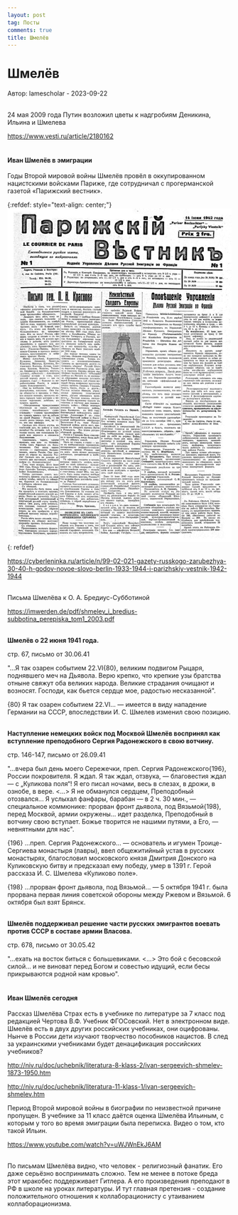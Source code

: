 ```yaml
---
layout: post
tag: Посты
comments: true
title: Шмелёв
---
```


# Шмелёв

Автор: lamescholar - 2023-09-22
<br><br>

24 мая 2009 года Путин возложил цветы к надгробиям Деникина, Ильина и Шмелева

<https://www.vesti.ru/article/2180162>
<br><br>

#### Иван Шмелёв в эмиграции

Годы Второй мировой войны Шмелёв провёл в оккупированном нацистскими войсками Париже, где сотрудничал с прогерманской газетой «Парижский вестник».

{:refdef: style="text-align: center;"}
[![Вестник](/images/le-courrier-de-paris.jpg)](https://vtoraya-literatura.com/razdel_2099_str_1.html)
{: refdef}

<https://cyberleninka.ru/article/n/99-02-021-gazety-russkogo-zarubezhya-30-40-h-godov-novoe-slovo-berlin-1933-1944-i-parizhskiy-vestnik-1942-1944>
<br><br>

Письма Шмелёва к О. А. Бредиус-Субботиной

<https://imwerden.de/pdf/shmelev_i_bredius-subbotina_perepiska_tom1_2003.pdf>
<br><br>

**Шмелёв о 22 июня 1941 года.**

стр. 67, письмо от 30.06.41

"...Я так озарен событием 22.VI{80}, великим подвигом Рыцаря, поднявшего меч на Дьявола. Верю крепко, что крепкие узы братства отныне свяжут оба великих народа. Великие страдания очищают и возносят. Господи, как бьется сердце мое, радостью несказанной".

{80} Я так озарен событием 22.VI... — имеется в виду нападение Германии на СССР, впоследствии И. С. Шмелев изменил свою позицию.
<br><br>

**Наступление немецких войск под Москвой Шмелёв воспринял как вступление преподобного Сергия Радонежского в свою вотчину.**

стр. 146-147, письмо от 26.09.41

"…вчера был день моего Сережечки, преп. Сергия Радонежского{196}, России покровителя. Я ждал. Я так ждал, отзвука, — благовестия ждал — с „Куликова поля“! Я его писал ночами, весь в слезах, в дрожи, в ознобе, в вере. <…> Я не обманулся сердцем, Преподобный отозвался... Я услыхал фанфары, барабан — в 2 ч. 30 мин., — специальное коммюнике: прорван фронт дьявола, под Вязьмой{198}, перед Москвой, армии окружены... идет разделка, Преподобный в вотчину свою вступает. Божье творится не нашими путями, а Его, — невнятными для нас".

{196} ...преп. Сергия Радонежского... — основатель и игумен Троице-Сергиева монастыря (лавры), ввел общежитийный устав в русских монастырях, благословил московского князя Дмитрия Донского на Куликовскую битву и предсказал ему победу, умер в 1391 г. Герой рассказа И. С. Шмелева «Куликово поле».

{198} ...прорван фронт дьявола, под Вязьмой... — 5 октября 1941 г. была прорвана первая линия советской обороны между Ржевом и Вязьмой. 6 октября был взят Брянск.
<br><br>

**Шмелёв поддерживал решение части русских эмигрантов воевать против СССР в составе армии Власова.**

стр. 678, письмо от 30.05.42

"…ехать на восток биться с большевиками. <…> Это бой с бесовской силой… и не виноват перед Богом и совестью идущий, если бесы прикрываются родной нам кровью".
<br><br>

#### Иван Шмелёв сегодня

Рассказ Шмелёва Страх есть в учебнике по литературе за 7 класс под редакцией Чертова В.Ф. Учебник ФГОСовский. Нет в электронном виде. Шмелёв есть в двух других российских учебниках, они оцифрованы. Нынче в России дети изучают творчество пособников нацистов. В след за украинскими учебниками будет денацификация российских учебников?

<http://niv.ru/doc/uchebnik/literatura-8-klass-2/ivan-sergeevich-shmelev-1873-1950.htm>

<http://niv.ru/doc/uchebnik/literatura-11-klass-1/ivan-sergeevich-shmelev.htm>

Период Второй мировой войны в биографии по неизвестной причине пропущен. В учебнике за 11 класс даётся оценка Шмелёва Ильиным, с которым у того во время эмиграции была переписка. Видео о том, кто такой Ильин.

<https://www.youtube.com/watch?v=uWJWnEkJ6AM>
<br><br>

По письмам Шмелёва видно, что человек - религиозный фанатик. Его даже серьёзно воспринимать сложно. Тем не менее в потоке бреда этот мракобес поддерживает Гитлера. А его произведения преподают в РФ в школе на уроках литературы. И тут главная претензия - создание положительного отношения к коллаборационисту с утаиванием коллаборационизма.